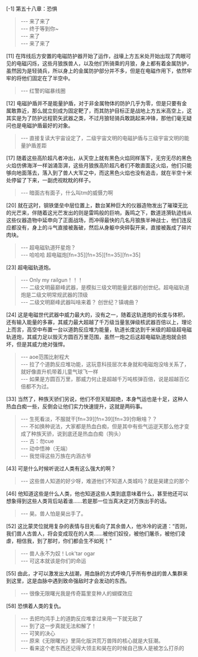 
[-1] 第五十八章：恐惧
>--- 来了来了<br>
>--- 终于等到你~<br>
>--- 来了<br>
>--- 来了来了<br>

[11] 在阵线后方安置的电磁防护器开始了运作，战壕上方五米处开始出现了肉眼可见的电磁闪烁，这些月狼族兽人，以及他们所骑乘的月狼，身上都有着金属防护，虽然因为是轻骑兵，所以身上的金属防护部分并不多，但是在电磁作用下，依然牢牢的将他们固定在了半空中。
>--- 红警的磁暴线圈<br>

[12] 电磁护盾并不是能量护盾，对于非金属物体的防护几乎为零，但是只要有金属敢靠近，那么就立刻成为固定靶了，而其防护目标正是战地上方五米高空上，这其实是为了防护远程箭矢武器之类，不过月狼轻骑兵敢跳起来冲锋，那他们毫无疑问也是电磁护盾最好的对象。
>--- 直接复读大宇宙设定了，二级宇宙文明的电磁护盾与三级宇宙文明的能量护盾差距<br>

[17] 随着这些高阶超凡者冲出，从天空上就有黑色火焰同样落下，无穷无尽的黑色火焰仿佛海洋一样汹涌澎湃，这些月狼族高阶超凡者们不敢直面这火焰，他们只能够向地面落去，落入到了兽人大军之中，而这黑色火焰也没有追击，就在半空十米处停留了下来，一副虎视眈眈的样子。
>--- 暗面古有面子，什么叫tm的威慑力啊<br>

[20] 就在这时，钢铁堡垒中层位置上，数台某种巨大的仪器造物发出了璀璨无比的光芒来，伴随着这光芒发出的则是雷鸣般的巨响，轰鸣之下，数道涟漪轨迹线从这些仪器造物中延申向了正面战场，而冲得最快的几名月狼族半神战士，他们连反应都没有，身上的斗气直接被轰破，然后从身躯中央碎裂开来，直接被轰成了碎片肉块。
>--- 超电磁轨道歼星炮？<br>
>--- 哈哈哈 超电磁炮[fn=35][fn=35][fn=35][fn=35]<br>

[23] 超电磁轨道炮。
>--- Only my railgun！！！<br>
>--- 二级文明最巅峰武器，是模拟三级文明能量武器的创世纪。超电磁轨道炮是二级文明常规武器的顶级<br>
>--- 二级文明巅峰武器叫啥来着？
创世纪？镇魂曲？<br>

[24] 这是电磁世代武器中威力最大的，没有之一，随着这轨道炮的长度与体积，还有输入能量的多寡，其威力最大超越了千万级当量氢弹级核武器百倍以上，理论上而言，高空中布置一台以道韵反应堆为能量，轨道长度达到千米级的超级超电磁轨道炮，其威力足以毁灭方圆百万里范围，虽然一炮之后这超电磁轨道炮就会损坏，但是其威力绝对强悍。
>--- aoe范围比射程大<br>
>--- 拉了个道韵反应堆功能，这玩意科技层次本身就和电磁炮没啥关系了，就好像直升机带着儿童气球飞一样<br>
>--- 如果是方圆百万里，那威力何止是超越千万吨核弹百倍，说是超越百亿倍都不为过。<br>

[33] 当然了，种族天骄们另说，他们不但天赋超绝，本身气运也是十足，这种人热血白痴一些，反倒会让他们实力快速提升，这就是两码事。
>--- 生死看淡，不服就干[fn=39][fn=39][fn=39]你瞅啥？？<br>
>--- 不如换种说法，大家都是热血白痴，但是其中有些气运逆天那么他才变成了种族天骄，说到底还是热血白痴（狗头）<br>
>--- 古：勿cue<br>
>--- 动中悟神（无端）<br>
>--- 我觉得这些万族在内涵古爷<br>

[43] 可是什么时候听说过人类有这么强大的啊？
>--- 这些兽人知道的好少呀，难道他们不知道人类城吗？就是昊建立的那个<br>

[46] 他知道这些是什么人类，他也知道这些人类到底意味着什么，甚至他还可以想象得到这些人类背后站着谁……若是那一位当真决定对万族出手的话。
>--- 昊。兽人怕是昊出手了。<br>

[52] 这比蒙灵位就用复杂的表情与目光看向了其余兽人，他冷冷的说道：“否则，我们兽人古兽人，将会变成现在的人类……被他们奴役，被他们屠杀，被他们凌虐，相信我，到了那时，你们都会生不如死！”
>--- 兽人永不为奴！Lok'tar ogar<br>
>--- 可这本就该是你们的命运<br>

[55] 由此，才可以激发出大战潮，用血脉的方式呼唤几乎所有参战的兽人集群来到这里，这是血脉中遇到致命强敌时才会发动的东西。
>--- 很像无限曙光我是传奇篇里变种人的蝴蝶效应<br>

[58] 恐惧着人类的复仇。
>--- 去把均鸿手上的道韵反应堆拿过来用一下就无敌了<br>
>--- 到了这一步真就无法和解了！<br>
>--- 可笑的决心<br>
>--- 原来《无限曙光》里简化版洪荒万兽阵的核心就是大狂潮。<br>
>--- 看来这个老东西还记得大领主和昊在的时候自己族人是被怎么打杀的<br>
